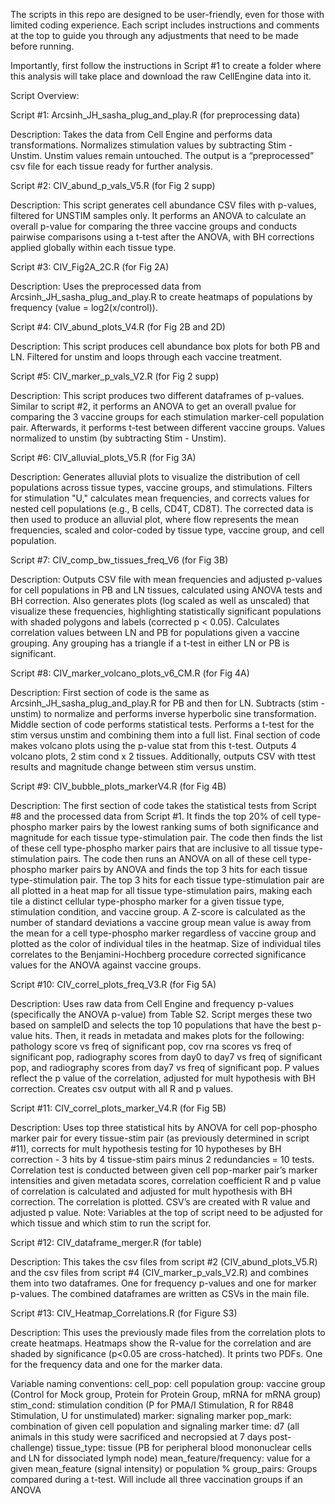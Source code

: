 The scripts in this repo are designed to be user-friendly, even for those with limited coding experience. Each script includes instructions and comments at the top to guide you through any adjustments that need to be made before running.

Importantly, first follow the instructions in Script #1 to create a folder where this analysis will take place and download the raw CellEngine data into it.

Script Overview:

Script #1: Arcsinh_JH_sasha_plug_and_play.R  (for preprocessing data)

Description: Takes the data from Cell Engine and performs data transformations. Normalizes stimulation values by subtracting Stim - Unstim. Unstim values remain untouched. The output is a “preprocessed” csv file for each tissue ready for further analysis.

Script #2: CIV_abund_p_vals_V5.R (for Fig 2 supp)

Description: This script generates cell abundance CSV files with p-values, filtered for UNSTIM samples only. It performs an ANOVA to calculate an overall p-value for comparing the three vaccine groups and conducts pairwise comparisons using a t-test after the ANOVA, with BH corrections applied globally within each tissue type.

Script #3: CIV_Fig2A_2C.R (for Fig 2A)

Description: Uses the preprocessed data from Arcsinh_JH_sasha_plug_and_play.R to create heatmaps of populations by frequency (value = log2(x/control)).

Script #4: CIV_abund_plots_V4.R  (for Fig 2B and 2D)

Description: This script produces cell abundance box plots for both PB and LN. Filtered for unstim and loops through each vaccine treatment.

Script #5: CIV_marker_p_vals_V2.R (for Fig 2 supp)

Description: This script produces two different dataframes of p-values. Similar to script #2, it performs an ANOVA to get an overall pvalue for comparing the 3 vaccine groups for each stimulation marker-cell population pair. Afterwards, it performs t-test between different vaccine groups. Values normalized to unstim (by subtracting Stim - Unstim).

Script #6: CIV_alluvial_plots_V5.R (for Fig 3A)

Description: Generates alluvial plots to visualize the distribution of cell populations across tissue types, vaccine groups, and stimulations. Filters for stimulation "U," calculates mean frequencies, and corrects values for nested cell populations (e.g., B cells, CD4T, CD8T). The corrected data is then used to produce an alluvial plot, where flow represents the mean frequencies, scaled and color-coded by tissue type, vaccine group, and cell population.

Script #7: CIV_comp_bw_tissues_freq_V6 (for Fig 3B)

Description: Outputs CSV file with mean frequencies and adjusted p-values for cell populations in PB and LN tissues, calculated using ANOVA tests and BH correction. Also generates plots (log scaled as well as unscaled) that visualize these frequencies, highlighting statistically significant populations with shaded polygons and labels (corrected p < 0.05). Calculates correlation values between LN and PB for populations given a vaccine grouping. Any grouping has a triangle if a t-test in either LN or PB is significant.

Script #8: CIV_marker_volcano_plots_v6_CM.R (for Fig 4A)

Description: First section of code is the same as Arcsinh_JH_sasha_plug_and_play.R for PB and then for LN. Subtracts (stim - unstim) to normalize and performs inverse hyperbolic sine transformation. Middle section of code performs statistical tests. Performs a t-test for the stim versus unstim and combining them into a full list. Final section of code makes volcano plots using the p-value stat from this t-test. Outputs 4 volcano plots, 2 stim cond x 2 tissues. Additionally, outputs CSV with ttest results and magnitude change between stim versus unstim.

Script #9: CIV_bubble_plots_markerV4.R (for Fig 4B)

Description: The first section of code takes the statistical tests from Script #8 and the processed data from Script #1. It finds the top 20% of cell type-phospho marker pairs by the lowest ranking sums of both significance and magnitude for each tissue type-stimulation pair. The code then finds the list of these cell type-phospho marker pairs that are inclusive to all tissue type-stimulation pairs. The code then runs an ANOVA on all of these cell type-phospho marker pairs by ANOVA and finds the top 3 hits for each tissue type-stimulation pair. The top 3 hits for each tissue type-stimulation pair are all plotted in a heat map for all tissue type-stimulation pairs, making each tile a distinct cellular type-phospho marker for a given tissue type, stimulation condition, and vaccine group. A Z-score is calculated as the number of standard deviations a vaccine group mean value is away from the mean for a cell type-phospho marker regardless of vaccine group and plotted as the color of individual tiles in the heatmap. Size of individual tiles correlates to the Benjamini-Hochberg procedure corrected significance values for the ANOVA against vaccine groups.

Script #10: CIV_correl_plots_freq_V3.R  (for Fig 5A)

Description: Uses raw data from Cell Engine and frequency p-values (specifically the ANOVA p-value) from Table S2. Script merges these two based on sampleID and selects the top 10 populations that have the best p-value hits. Then, it reads in metadata and makes plots for the following: pathology score vs freq of significant pop, cov rna scores vs freq of significant pop, radiography scores from day0 to day7 vs freq of significant pop, and radiography scores from day7 vs freq of significant pop. P values reflect the p value of the correlation, adjusted for mult hypothesis with BH correction. Creates csv output with all R and p values.

Script #11: CIV_correl_plots_marker_V4.R  (for Fig 5B)

Description: Uses top three statistical hits by ANOVA for cell pop-phospho marker pair for every tissue-stim pair (as previously determined in script #11), corrects for mult hypothesis testing for 10 hypotheses by BH correction - 3 hits by 4 tissue-stim pairs minus 2 redundancies = 10 tests. Correlation test is conducted between given cell pop-marker pair’s marker intensities and given metadata scores, correlation coefficient R and p value of correlation is calculated and adjusted for mult hypothesis with BH correction. The correlation is plotted. CSV’s are created with R value and adjusted p value. Note: Variables at the top of script need to be adjusted for which tissue and which stim to run the script for.

Script #12: CIV_dataframe_merger.R (for table)

Description: This takes the csv files from script #2 (CIV_abund_plots_V5.R) and the csv files from script #4 (CIV_marker_p_vals_V2.R) and combines them into two dataframes. One for frequency p-values and one for marker p-values. The combined dataframes are written as CSVs in the main file.

Script #13: CIV_Heatmap_Correlations.R (for Figure S3)

Description: This uses the previously made files from the correlation plots to create heatmaps. Heatmaps show the R-value for the correlation and are shaded by significance (p<0.05 are cross-hatched). It prints two PDFs. One for the frequency data and one for the marker data.

Variable naming conventions:
cell_pop: cell population
group: vaccine group (Control for Mock group, Protein for Protein Group, mRNA for mRNA group)
stim_cond: stimulation condition (P for PMA/I Stimulation, R for R848 Stimulation, U for unstimulated)
marker: signaling marker
pop_mark: combination of given cell population and signaling marker
time: d7 (all animals in this study were sacrificed and necropsied at 7 days post-challenge)
tissue_type: tissue (PB for peripheral blood mononuclear cells and LN for dissociated lymph node)
mean_feature/frequency: value for a given mean_feature (signal intensity) or population %
group_pairs: Groups compared during a t-test. Will include all three vaccination groups if an ANOVA
